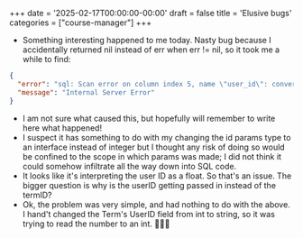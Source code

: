 +++
date = '2025-02-17T00:00:00-00:00'
draft = false
title = 'Elusive bugs'
categories = ["course-manager"]
+++

- Something interesting happened to me today. Nasty bug because I accidentally returned nil instead of err when err != nil, so it took me a while to find:

```json
{
  "error": "sql: Scan error on column index 5, name \"user_id\": converting driver.Value type float64 (\"1.0160211027267435e+20\") to a int64: invalid syntax",
  "message": "Internal Server Error"
}
```

- I am not sure what caused this, but hopefully will remember to write here what happened!
- I suspect it has something to do with my changing the id params type to an interface instead of integer but I thought any risk of doing so would be confined to the scope in which params was made; I did not think it could somehow infiltrate all the way down into SQL code.
- It looks like it's interpreting the user ID as a float. So that's an issue.  The bigger question is why is the userID getting passed in instead of the termID?
- Ok, the problem was very simple, and had nothing to do with the above. I hand't changed the Term's UserID field from int to string, so it was trying to read the number to an int. 🤦🏻‍♂️
